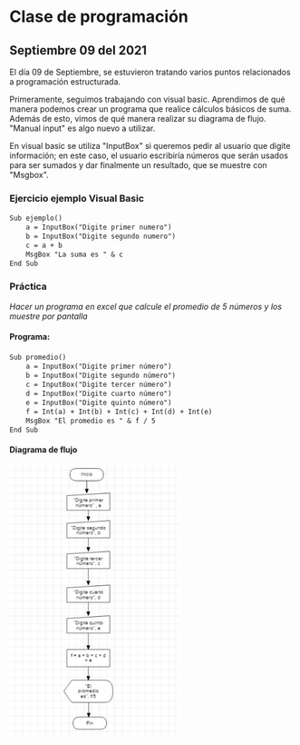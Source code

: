 # Clase de programación

## Septiembre 09 del 2021

El día 09 de Septiembre, se estuvieron tratando varios puntos relacionados a programación estructurada. 

Primeramente, seguimos trabajando con visual basic. Aprendimos de qué manera podemos crear un programa que realice cálculos básicos de suma. Además de esto, vimos de qué manera realizar su diagrama de flujo.  "Manual input" es algo nuevo a utilizar. 

En visual basic se utiliza "InputBox" si queremos pedir al usuario que digite información; en este caso, el usuario escribiría números que serán usados para ser sumados y dar finalmente un resultado, que se muestre con "Msgbox". 



### Ejercicio ejemplo Visual Basic

```
Sub ejemplo()
    a = InputBox("Digite primer numero")
    b = InputBox("Digite segundo numero")
    c = a + b
    MsgBox "La suma es " & c
End Sub
```

### Práctica

_Hacer un programa en excel que calcule el promedio de 5 números y los muestre por pantalla_

#### Programa:

```
Sub promedio()
    a = InputBox("Digite primer número")
    b = InputBox("Digite segundo número")
    c = InputBox("Digite tercer número")
    d = InputBox("Digite cuarto número")
    e = InputBox("Digite quinto número")
    f = Int(a) + Int(b) + Int(c) + Int(d) + Int(e)
    MsgBox "El promedio es " & f / 5
End Sub
```

#### Diagrama de flujo

<img src="img/promediodiagramadeflujo.jpg" width=300>





